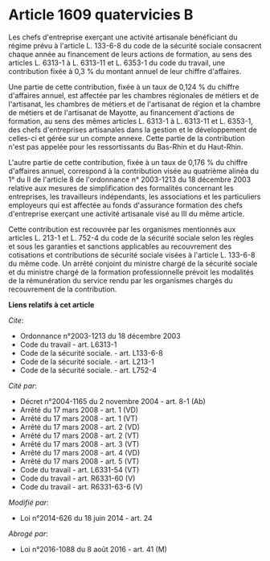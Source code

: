 # Article 1609 quatervicies B

Les chefs d'entreprise exerçant une activité artisanale bénéficiant du régime prévu à l'article L. 133-6-8 du code de la
sécurité sociale consacrent chaque année au financement de leurs actions de formation, au sens des articles L. 6313-1 à L.
6313-11 et L. 6353-1 du code du travail, une contribution fixée à 0,3 % du montant annuel de leur chiffre d'affaires. 

Une partie de cette contribution, fixée à un taux de 0,124 % du chiffre d'affaires annuel, est affectée par les chambres
régionales de métiers et de l'artisanat, les chambres de métiers et de l'artisanat de région et la chambre de métiers et de
l'artisanat de Mayotte, au financement d'actions de formation, au sens des mêmes articles L. 6313-1 à L. 6313-11 et L.
6353-1, des chefs d'entreprises artisanales dans la gestion et le développement de celles-ci et gérée sur un compte annexe.
Cette partie de la contribution n'est pas appelée pour les ressortissants du Bas-Rhin et du Haut-Rhin.

L'autre partie de cette contribution, fixée à un taux de 0,176 % du chiffre d'affaires annuel, correspond à la contribution
visée au quatrième alinéa du 1° du II de l'article 8 de l'ordonnance n° 2003-1213 du 18 décembre 2003 relative aux mesures de
simplification des formalités concernant les entreprises, les travailleurs indépendants, les associations et les particuliers
employeurs qui est affectée au fonds d'assurance formation des chefs d'entreprise exerçant une activité artisanale visé au
III du même article. 

Cette contribution est recouvrée par les organismes mentionnés aux articles L. 213-1 et L. 752-4 du code de la sécurité
sociale selon les règles et sous les garanties et sanctions applicables au recouvrement des cotisations et contributions de
sécurité sociale visées à l'article L. 133-6-8 du même code. Un arrêté conjoint du ministre chargé de la sécurité sociale et
du ministre chargé de la formation professionnelle prévoit les modalités de la rémunération du service rendu par les
organismes chargés du recouvrement de la contribution.

**Liens relatifs à cet article**

_Cite_:

  - Ordonnance n°2003-1213 du 18 décembre 2003
  - Code du travail - art. L6313-1
  - Code de la sécurité sociale. - art. L133-6-8
  - Code de la sécurité sociale. - art. L213-1
  - Code de la sécurité sociale. - art. L752-4

_Cité par_:

  - Décret n°2004-1165 du 2 novembre 2004 - art. 8-1 (Ab)
  - Arrêté du 17 mars 2008 - art. 1 (VD)
  - Arrêté du 17 mars 2008 - art. 1 (VT)
  - Arrêté du 17 mars 2008 - art. 2 (VD)
  - Arrêté du 17 mars 2008 - art. 2 (VT)
  - Arrêté du 17 mars 2008 - art. 3 (VT)
  - Arrêté du 17 mars 2008 - art. 4 (VD)
  - Arrêté du 17 mars 2008 - art. 5 (VT)
  - Code du travail - art. L6331-54 (VT)
  - Code du travail - art. R6331-60 (V)
  - Code du travail - art. R6331-63-6 (V)

_Modifié par_:

  - Loi n°2014-626 du 18 juin 2014 - art. 24

_Abrogé par_:

  - Loi n°2016-1088 du 8 août 2016 - art. 41 (M)
